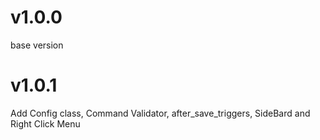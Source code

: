 
# v1.0.0

base version

# v1.0.1

Add Config class, Command Validator, after_save_triggers, SideBard and Right Click Menu

